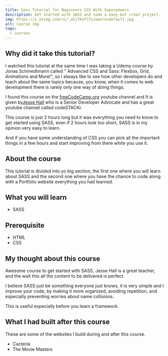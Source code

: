 ```yaml
---
title: Sass Tutorial for Beginners CSS With Superpowers
description: Get started with SASS and code a easy but creat project.
img: https://i.ytimg.com/vi/_a5j7KoflTs/maxresdefault.jpg
alt: Course img
tags:
  - courses
---
```


## Why did it take this tutorial?

I watched this tutorial at the same time I was taking a Udemy course by Jonas Schmedtmann called " Advanced CSS and Sass: Flexbox, Grid, Animations and More!", 
so I always like to see how other developers do and teach about the same topics because, you know, when it comes to web development there is rarely only one way of doing things.

I found this course on the [freeCodeCamp.org](https://www.youtube.com/channel/UC8butISFwT-Wl7EV0hUK0BQ) youtube channel and It is given by[Jesse Hall](https://www.codestackr.com/) who is a  Senior Developer Advocate and has a great youtube channel called codeSTACKr.

This course is just 2 hours long but it was everything you need to know to get started using SASS, even if 2 hours look too short, SASS is in my opinion very easy to learn.

And if you have some understanding of CSS you can pick all the important things in a few hours and start improving from there white you use it.

## About the course

This tutorial is divided into yo big section, the first one where you will learn about SASS and the second one where you have the chance to code along with a Portfolio website everything you had learned.

## What you will learn

- SASS

## Prerequisite

- HTML
- CSS

## My thought about this course

Awesome course to get started with SASS, Jesse Hall is a great teacher, and the wait this all the content to be delivered is perfect.

I believe SASS just be something everyone just knows, it is very simple and I improve your code, by making it more organized, avoiding repetition, and especially preventing worries about name collisions.

This is useful especially before you learn a framework.

## What I had built after this course

These are some of the websites I build during and after this course.

- <nuxt-link to="/projects/recv794Z6G53ssLKD">Cacteria </nuxt-link>
- <nuxt-link to="/projects/recChMGq86ezwi71A">The Movie Masters</nuxt-link>

